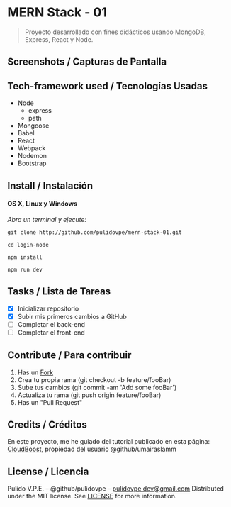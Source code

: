 # MERN Stack - 01
> Proyecto desarrollado con fines didácticos usando MongoDB, Express, React y Node.

## Screenshots / Capturas de Pantalla


## Tech-framework used / Tecnologías Usadas
- Node
	- express
	- path
- Mongoose
- Babel
- React
- Webpack
- Nodemon
- Bootstrap

## Install / Instalación
#### OS X, Linux y Windows
*Abra un terminal y ejecute:*
```Shell
git clone http://github.com/pulidovpe/mern-stack-01.git

cd login-node

npm install

npm run dev
```
## Tasks / Lista de Tareas
- [x] Inicializar repositorio
- [x] Subir mis primeros cambios a GitHub
- [ ] Completar el back-end
- [ ] Completar el front-end

## Contribute / Para contribuir
1. Has un [Fork](https://github.com/pulidovpe/mern-stack-01/fork)
2. Crea tu propia rama (git checkout -b feature/fooBar)
3. Sube tus cambios (git commit -am 'Add some fooBar')
4. Actualiza tu rama (git push origin feature/fooBar)
5. Has un "Pull Request"

## Credits / Créditos
En este proyecto, me he guiado del tutorial publicado en esta página:
[CloudBoost](https://blog.cloudboost.io/creating-your-first-mern-stack-application-b6604d12e4d3), propiedad del usuario @github/umairaslamm 

## License / Licencia
Pulido V.P.E. – @github/pulidovpe – pulidovpe.dev@gmail.com
Distributed under the MIT license. See [LICENSE](LICENSE) for more information.
